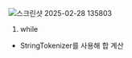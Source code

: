 ![스크린샷 2025-02-28 135803](https://github.com/user-attachments/assets/1d4bd599-d955-44dd-b0c0-89a71ce39827)

1. while
- StringTokenizer를 사용해 합 계산